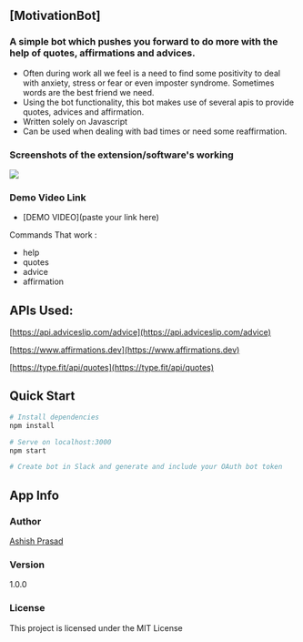 
## [MotivationBot]

### A simple bot which pushes you forward to do more with the help of quotes, affirmations and advices. 

- Often during work all we feel is a need to find some positivity to deal with anxiety, stress or fear or even imposter syndrome. Sometimes words are the best friend we need.
- Using the bot functionality, this bot makes use of several apis to provide quotes, advices and affirmation. 
- Written solely on Javascript
- Can be used when dealing with bad times or need some reaffirmation.

### Screenshots of the extension/software's working 
<img src="https://github.com/theprogrammedwords/Slack-extensions/blob/main/MotivationBot/Screenshot_slack.png">

### Demo Video Link
- [DEMO VIDEO](paste your link here)

Commands That work : 
- help
- quotes
- advice
- affirmation



## APIs Used:
[https://api.adviceslip.com/advice](https://api.adviceslip.com/advice)

[https://www.affirmations.dev](https://www.affirmations.dev)

[https://type.fit/api/quotes](https://type.fit/api/quotes)

## Quick Start

``` bash
# Install dependencies
npm install

# Serve on localhost:3000
npm start

# Create bot in Slack and generate and include your OAuth bot token
```

## App Info

### Author

[Ashish Prasad](https://www.polywork.com/ashishprasad)

### Version

1.0.0

### License

This project is licensed under the MIT License
